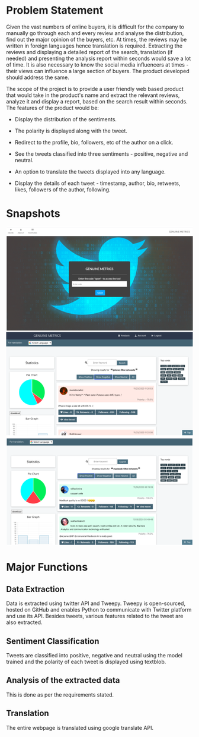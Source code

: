 # Problem Statement

Given the vast numbers of online buyers, it is difficult for the company to manually go through each and every review and analyse the distribution, find out the major opinion of the buyers, etc. At times, the reviews may be written in foreign languages hence translation is required. Extracting the reviews and displaying a detailed report of the search, translation (if needed) and presenting the analysis report within seconds would save a lot of time. It is also necessary to know the social media influencers at times - their views can influence a large section of buyers. The product developed should address the same.

The scope of the project is to provide a user friendly web based product that would take in the product's name and extract the relevant reviews, analyze it and display a report, based on the search result within seconds. The features of the product would be:

- Display the distribution of the sentiments.

- The polarity is displayed along with the tweet.

- Redirect to the profile, bio, followers, etc of the author on a click.

- See the tweets classified into three sentiments - positive, negative and neutral.

- An option to translate the tweets displayed into any language.

- Display the details of each tweet - timestamp, author, bio, retweets, likes, followers of the author, following.

# Snapshots
![alt text](https://github.com/Himabindugssn/GenuineMetrics/blob/master/Images/Screenshot%202020-11-21%20at%2012.27.19%20PM.png)
![alt text](https://github.com/Himabindugssn/GenuineMetrics/blob/master/Images/Screenshot%202020-11-21%20at%2012.29.56%20PM.png)
![alt text](https://github.com/Himabindugssn/GenuineMetrics/blob/master/Images/Screenshot%202020-11-21%20at%2012.30.07%20PM.png)

# Major Functions

## Data Extraction
 
Data is extracted using twitter API and Tweepy. Tweepy is open-sourced, hosted on GitHub and enables Python to communicate with Twitter platform and use its API. Besides tweets, various features related to the tweet are also extracted.

## Sentiment Classification
Tweets are classified into positive, negative and neutral using the model trained and the polarity of each tweet is displayed using textblob.

## Analysis of the extracted data
This is done as per the requirements stated.

## Translation
The entire webpage is translated using google translate API.


